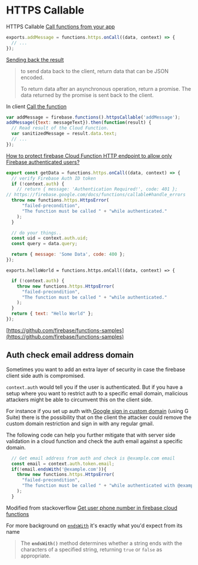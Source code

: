 # HTTPS Callable

HTTPS Callable [Call functions from your app](https://firebase.google.com/docs/functions/callable)

```javascript
exports.addMessage = functions.https.onCall((data, context) => {
  // ...
});
```

[Sending back the result](https://firebase.google.com/docs/functions/callable)

> to send data back to the client, return data that can be JSON encoded.
>
> To return data after an asynchronous operation, return a promise. The data returned by the promise is sent back to the client.

In client [Call the function](https://firebase.google.com/docs/functions/callable#call_the_function)

```javascript
var addMessage = firebase.functions().httpsCallable('addMessage');
addMessage({text: messageText}).then(function(result) {
  // Read result of the Cloud Function.
  var sanitizedMessage = result.data.text;
  // ...
});
```

[How to protect firebase Cloud Function HTTP endpoint to allow only Firebase authenticated users?](https://stackoverflow.com/questions/42751074/how-to-protect-firebase-cloud-function-http-endpoint-to-allow-only-firebase-auth)

```javascript
export const getData = functions.https.onCall((data, context) => {
  // verify Firebase Auth ID token
  if (!context.auth) {
    // return { message: 'Authentication Required!', code: 401 };
// https://firebase.google.com/docs/functions/callable#handle_errors
  throw new functions.https.HttpsError(
      "failed-precondition",
      "The function must be called " + "while authenticated."
    );
  }

  // do your things..
  const uid = context.auth.uid;
  const query = data.query;

  return { message: 'Some Data', code: 400 };
});
```

```
exports.helloWorld = functions.https.onCall((data, context) => {
```

```javascript
  if (!context.auth) {
    throw new functions.https.HttpsError(
      "failed-precondition",
      "The function must be called " + "while authenticated."
    );
  }
  return { text: "Hello World" };
});
```

  
[https://github.com/firebase/functions-samples](https://github.com/firebase/functions-samples)   
 

## Auth check email address domain

Sometimes you want to add an extra layer of security in case the firebase client side auth is compromised.  

`context.auth` would tell you if the user is authenticated. But if you have a setup where you want to restrict auth to a specific email domain, malicious attackers might be able to circumvent this on the client side. 

For instance if you set up auth with[ Google sign in custom domain](../auth/google-sign-in/google-sign-in-custom-domain.md) \(using G Suite\)  there is the possibility that on the client the attacker could remove the custom domain restriction and sign in with any regular gmail.  
  
The following code can help you further mitigate that with server side validation in a cloud function and check the auth email against a specific domain.

```javascript
  // Get email address from auth and check is @example.com email
  const email = context.auth.token.email;
  if(!email.endsWith('@example.com')){
    throw new functions.https.HttpsError(
      "failed-precondition",
      "The function must be called " + "while authenticated with @example.com email address."
    );
  }
```

Modified from  stackoverflow [Get user phone number in firebase cloud functions](https://stackoverflow.com/questions/52913170/get-user-phone-number-in-firebase-cloud-functions)

For more background on [`endsWith`](https://developer.mozilla.org/en-US/docs/Web/JavaScript/Reference/Global_Objects/String/endsWith) it's exactly what you'd expect from its name

> The **`endsWith()`** method determines whether a string ends with the characters of a specified string, returning `true` or `false` as appropriate.

